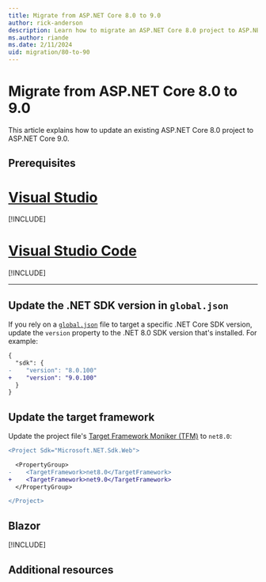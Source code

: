 ```yaml
---
title: Migrate from ASP.NET Core 8.0 to 9.0
author: rick-anderson
description: Learn how to migrate an ASP.NET Core 8.0 project to ASP.NET Core 9.0.
ms.author: riande
ms.date: 2/11/2024
uid: migration/80-to-90
---
```

# Migrate from ASP.NET Core 8.0 to 9.0

This article explains how to update an existing ASP.NET Core 8.0 project to ASP.NET Core 9.0.

## Prerequisites

# [Visual Studio](#tab/visual-studio)

[!INCLUDE[](~/includes/net-prereqs-vs-9.0.md)]

# [Visual Studio Code](#tab/visual-studio-code)

[!INCLUDE[](~/includes/net-prereqs-vsc-9.0.md)]

---

## Update the .NET SDK version in `global.json`

If you rely on a [`global.json`](/dotnet/core/tools/global-json) file to target a specific .NET Core SDK version, update the `version` property to the .NET 8.0 SDK version that's installed. For example:

```diff
{
  "sdk": {
-    "version": "8.0.100"
+    "version": "9.0.100"
  }
}
```

## Update the target framework

Update the project file's [Target Framework Moniker (TFM)](/dotnet/standard/frameworks) to `net8.0`:

```diff
<Project Sdk="Microsoft.NET.Sdk.Web">

  <PropertyGroup>
-    <TargetFramework>net8.0</TargetFramework>
+    <TargetFramework>net9.0</TargetFramework>
  </PropertyGroup>

</Project>
```

<!-- New content should be added to ~/migration/includes/aspnetcore-9/includes/{FILE}.md files. This will help prevent merge conflicts in this file. -->

## Blazor

[!INCLUDE[](~/migration/80-to-90/includes/blazor.md)]

## Additional resources
